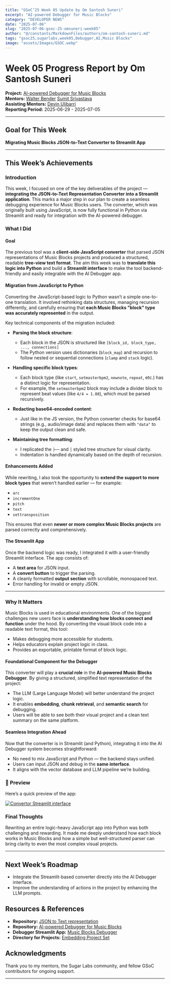 ```yaml
---
title: "GSoC’25 Week 05 Update by Om Santosh Suneri"
excerpt: "AI-powered Debugger for Music Blocks"
category: "DEVELOPER NEWS"
date: "2025-07-06"
slug: "2025-07-06-gsoc-25-omsuneri-week05"
author: "@/constants/MarkdownFiles/authors/om-santosh-suneri.md"
tags: "gsoc25,sugarlabs,week05,Debugger,AI,Music Blocks"
image: "assets/Images/GSOC.webp"
---
```


<!-- markdownlint-disable -->

# Week 05 Progress Report by Om Santosh Suneri

**Project:** [AI-powered Debugger for Music Blocks](https://github.com/omsuneri/AI-powered-Debugger-for-Music-Blocks)  
**Mentors:** [Walter Bender](https://github.com/walterbender/) [Sumit Srivastava](https://github.com/sum2it)  
**Assisting Mentors:** [Devin Ulibarri](https://github.com/pikurasa/)  
**Reporting Period:** 2025-06-29 - 2025-07-05

---

## Goal for This Week

**Migrating Music Blocks JSON-to-Text Converter to Streamlit App**

---

## This Week’s Achievements

### Introduction

This week, I focused on one of the key deliverables of the project — **integrating the JSON-to-Text Representation Converter into a Streamlit application**. This marks a major step in our plan to create a seamless debugging experience for Music Blocks users. The converter, which was originally built using JavaScript, is now fully functional in Python via Streamlit and ready for integration with the AI-powered debugger.

### What I Did

#### Goal

The previous tool was a **client-side JavaScript converter** that parsed JSON representations of Music Blocks projects and produced a structured, readable **tree-view text format**. The aim this week was to **translate this logic into Python** and build a **Streamlit interface** to make the tool backend-friendly and easily integrable with the AI Debugger app.

#### Migration from JavaScript to Python

Converting the JavaScript-based logic to Python wasn’t a simple one-to-one translation. It involved rethinking data structures, managing recursion differently, and carefully ensuring that **each Music Blocks "block" type was accurately represented** in the output.

Key technical components of the migration included:

* **Parsing the block structure**:

  * Each block in the JSON is structured like `[block_id, block_type, ..., connections]`
  * The Python version uses dictionaries (`block_map`) and recursion to follow nested or sequential connections (`clamp` and `stack` logic).

* **Handling specific block types**:

  * Each block type (like `start`, `setmasterbpm2`, `newnote`, `repeat`, etc.) has a distinct logic for representation.
  * For example, the `setmasterbpm2` block may include a divider block to represent beat values (like `4/4 = 1.00`), which must be parsed recursively.

* **Redacting base64-encoded content**:

  * Just like in the JS version, the Python converter checks for base64 strings (e.g., audio/image data) and replaces them with `"data"` to keep the output clean and safe.

* **Maintaining tree formatting**:

  * I replicated the `├──` and `│` styled tree structure for visual clarity.
  * Indentation is handled dynamically based on the depth of recursion.

#### Enhancements Added

While rewriting, I also took the opportunity to **extend the support to more block types** that weren’t handled earlier — for example:

* `arc`
* `incrementOne`
* `pitch`
* `text`
* `settransposition`

This ensures that even **newer or more complex Music Blocks projects** are parsed correctly and comprehensively.

#### The Streamlit App

Once the backend logic was ready, I integrated it with a user-friendly Streamlit interface. The app consists of:

* A **text area** for JSON input.
* A **convert button** to trigger the parsing.
* A cleanly formatted **output section** with scrollable, monospaced text.
* Error handling for invalid or empty JSON.

---

### Why It Matters

Music Blocks is used in educational environments. One of the biggest challenges new users face is **understanding how blocks connect and function** under the hood. By converting the visual block code into a readable text format, this tool:

* Makes debugging more accessible for students.
* Helps educators explain project logic in class.
* Provides an exportable, printable format of block logic.

#### Foundational Component for the Debugger

This converter will play a **crucial role** in the **AI-powered Music Blocks Debugger**. By giving a structured, simplified text representation of the project:

* The LLM (Large Language Model) will better understand the project logic.
* It enables **embedding**, **chunk retrieval**, and **semantic search** for debugging.
* Users will be able to see both their visual project and a clean text summary on the same platform.

#### Seamless Integration Ahead

Now that the converter is in Streamlit (and Python), integrating it into the AI Debugger system becomes straightforward:

* No need to mix JavaScript and Python — the backend stays unified.
* Users can input JSON and debug in the **same interface**.
* It aligns with the vector database and LLM pipeline we’re building.

### 📸 Preview

Here’s a quick preview of the app:

<a href=""><img src="https://i.ibb.co/XZt6MF9k/Screenshot-2025-07-05-at-3-09-15-PM.webp" alt="Convertor Streamlit interface"></a>


### Final Thoughts

Rewriting an entire logic-heavy JavaScript app into Python was both challenging and rewarding. It made me deeply understand how each block works in Music Blocks and how a simple but well-structured parser can bring clarity to even the most complex visual projects.

--- 

## Next Week’s Roadmap

* Integrate the Streamlit-based converter directly into the AI Debugger interface.
* Improve the understanding of actions in the project by enhancing the LLM prompts.

## Resources & References

- **Repository:** [JSON to Text representation](https://github.com/omsuneri/JSON-to-Text-representation)
- **Repository:** [AI-powered Debugger for Music Blocks](https://github.com/omsuneri/AI-powered-Debugger-for-Music-Blocks)
- **Debugger Streamlit App:** [Music Blocks Debugger](https://debuggmb.streamlit.app/)
- **Directory for Projects:** [Embedding Project Set](https://github.com/omsuneri/AI-powered-Debugger-for-Music-Blocks/tree/main/data/docs)


## Acknowledgments

Thank you to my mentors, the Sugar Labs community, and fellow GSoC contributors for ongoing support.

---
